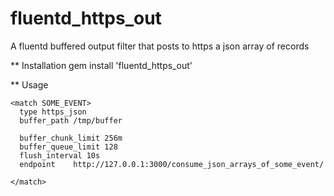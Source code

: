 fluentd_https_out
=================

A fluentd buffered output filter that posts to https a json array of records

** Installation
gem install 'fluentd_https_out'

** Usage
```
<match SOME_EVENT>
  type https_json
  buffer_path /tmp/buffer

  buffer_chunk_limit 256m
  buffer_queue_limit 128
  flush_interval 10s
  endpoint    http://127.0.0.1:3000/consume_json_arrays_of_some_event/

</match>
```